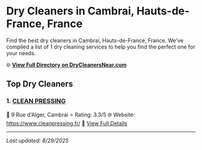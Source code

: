 # Dry Cleaners in Cambrai, Hauts-de-France, France

Find the best dry cleaners in Cambrai, Hauts-de-France, France. We've compiled a list of 1 dry cleaning services to help you find the perfect one for your needs.

🌐 **[View Full Directory on DryCleanersNear.com](https://drycleanersnear.com/city/France/Hauts-de-France/Cambrai)**

## Top Dry Cleaners

### 1. [CLEAN PRESSING](https://drycleanersnear.com/dryCleaner/68ae67c3c95ff2c6096b182e/clean-pressing)
📍 9 Rue d'Alger, Cambrai
⭐ Rating: 3.3/5
🌐 Website: https://www.cleanpressing.fr/
🔗 [View Full Details](https://drycleanersnear.com/dryCleaner/68ae67c3c95ff2c6096b182e/clean-pressing)


---

*Last updated: 8/29/2025*

